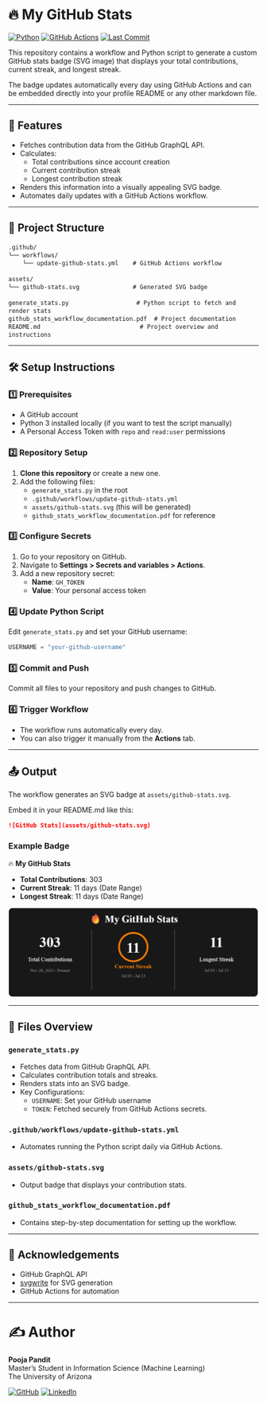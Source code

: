 # 🔥 My GitHub Stats

[![Python](https://img.shields.io/badge/python-3.8+-blue.svg?logo=python&logoColor=white)](https://www.python.org/)
[![GitHub Actions](https://github.com/panditpooja/github_stats/actions/workflows/update-github-stats.yml/badge.svg?logo=github)](https://github.com/panditpooja/github_stats/actions)
[![Last Commit](https://img.shields.io/github/last-commit/panditpooja/github_stats.svg?logo=git&logoColor=white)](https://github.com/panditpooja/github_stats/commits/main)

This repository contains a workflow and Python script to generate a custom GitHub stats badge (SVG image) that displays your total contributions, current streak, and longest streak.

The badge updates automatically every day using GitHub Actions and can be embedded directly into your profile README or any other markdown file.

---

## 🚀 Features
- Fetches contribution data from the GitHub GraphQL API.
- Calculates:
  - Total contributions since account creation
  - Current contribution streak
  - Longest contribution streak
- Renders this information into a visually appealing SVG badge.
- Automates daily updates with a GitHub Actions workflow.

---

## 📁 Project Structure
```
.github/
└── workflows/
    └── update-github-stats.yml    # GitHub Actions workflow

assets/
└── github-stats.svg               # Generated SVG badge

generate_stats.py                   # Python script to fetch and render stats
github_stats_workflow_documentation.pdf  # Project documentation
README.md                            # Project overview and instructions
```

---

## 🛠️ Setup Instructions

### 1️⃣ Prerequisites
- A GitHub account
- Python 3 installed locally (if you want to test the script manually)
- A Personal Access Token with `repo` and `read:user` permissions

### 2️⃣ Repository Setup
1. **Clone this repository** or create a new one.
2. Add the following files:
   - `generate_stats.py` in the root
   - `.github/workflows/update-github-stats.yml`
   - `assets/github-stats.svg` (this will be generated)
   - `github_stats_workflow_documentation.pdf` for reference

### 3️⃣ Configure Secrets
1. Go to your repository on GitHub.
2. Navigate to **Settings > Secrets and variables > Actions**.
3. Add a new repository secret:
   - **Name**: `GH_TOKEN`
   - **Value**: Your personal access token

### 4️⃣ Update Python Script
Edit `generate_stats.py` and set your GitHub username:
```python
USERNAME = "your-github-username"
```

### 5️⃣ Commit and Push
Commit all files to your repository and push changes to GitHub.

### 6️⃣ Trigger Workflow
- The workflow runs automatically every day.
- You can also trigger it manually from the **Actions** tab.

---

## 📤 Output
The workflow generates an SVG badge at `assets/github-stats.svg`.

Embed it in your README.md like this:
```markdown
![GitHub Stats](assets/github-stats.svg)
```

### Example Badge
🔥 **My GitHub Stats**
- **Total Contributions**: 303
- **Current Streak**: 11 days (Date Range)
- **Longest Streak**: 11 days (Date Range)

![Example Badge](https://github.com/panditpooja/github_stats/blob/main/demo_github_stats.png)

---

## 📝 Files Overview

### `generate_stats.py`
- Fetches data from GitHub GraphQL API.
- Calculates contribution totals and streaks.
- Renders stats into an SVG badge.
- Key Configurations:
  - `USERNAME`: Set your GitHub username
  - `TOKEN`: Fetched securely from GitHub Actions secrets.

### `.github/workflows/update-github-stats.yml`
- Automates running the Python script daily via GitHub Actions.

### `assets/github-stats.svg`
- Output badge that displays your contribution stats.

### `github_stats_workflow_documentation.pdf`
- Contains step-by-step documentation for setting up the workflow.

---

## 🙌 Acknowledgements
- GitHub GraphQL API
- [svgwrite](https://pypi.org/project/svgwrite/) for SVG generation
- GitHub Actions for automation

---

# ✍️ Author

**Pooja Pandit**  
Master’s Student in Information Science (Machine Learning)  
The University of Arizona  

[![GitHub](https://img.shields.io/badge/GitHub-panditpooja-black?logo=github)](https://github.com/panditpooja)
[![LinkedIn](https://img.shields.io/badge/LinkedIn-pooja--pandit-0077B5?logo=linkedin&logoColor=white)](https://www.linkedin.com/in/pooja-pandit-177978135/)
